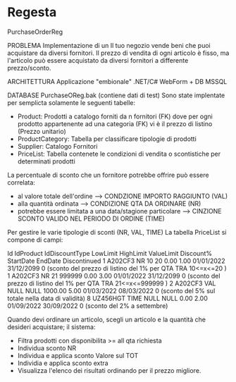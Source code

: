 # Regesta
PurchaseOrderReg


PROBLEMA
Implementazione di un Il tuo negozio vende beni che puoi acquistare da diversi fornitori. Il prezzo di vendita di ogni articolo è fisso, ma l'articolo può essere acquistato da diversi fornitori a differente prezzo/sconto.

ARCHITETTURA
Applicazione "embionale" .NET/C# WebForm + DB MSSQL 

DATABASE PurchaseOReg.bak (contiene dati di test)
Sono state implentate per semplicta solamente le seguenti tabelle:

- Product: Prodotti a catalogo forniti da n fornitori (FK) dove per ogni prodotto appartenente ad una categoria (FK) vi è il prezzo di listino (Prezzo unitario) 
- ProductCategory: Tabella per classificare tipologie di prodotti
- Supplier: Catalogo Fornitori
- PriceList: Tabella contenete le condizioni di vendita o scontistiche per determinati prodotti

La percentuale di sconto che un fornitore potrebbe offrire può essere correlata:
- al valore totale dell'ordine --> CONDZIONE IMPORTO RAGGIUNTO (VAL)
- alla quantità ordinata  --> CONDIZIONE QTA DA ORDINARE (NR)
- potrebbe essere limitata a una data/stagione particolare --> CINZIONE SCONTO VALIDO NEL PERIODO DI ORDINE (TIME)

Per gestire le varie tipologie di sconti (NR, VAL, TIME) La tabella PriceList si compone di campi:


Id IdProduct	IdDiscountType	LowLimit	HighLimit	ValueLimit	Discount%	StartDate	  EndDate	    Discontinued
1	 A202CF3   	NR				      10			  20		    0.00		    1.00		  01/01/2022	31/12/2099	0  (sconto del prezzo di listino del 1% per QTA TRA 10<=x<=20 )
1	 A202CF3   	NR				      21			  999999    0.00		    3.00		  01/01/2022	31/12/2099	0  (sconto del prezzo di listino del 1% per QTA TRA 21<=x<=999999 )
2	 A202CF3   	VAL				      NULL	    NULL		  1000.00		  5.00		  01/03/2022	08/03/2022	0  (sconto del 5% sul totale nella data di validità)
8	 UZ456HGT  	TIME			      NULL	    NULL		  0.00		    2.00		  01/09/2022	30/09/2022	0   (sconto del 2% a settembre)

Quando devi ordinare un articolo, scegli un articolo e la quantità che desideri acquistare; il sistema:

- Filtra prodotti con disponibilita >= all qta richiesta
- Individua sconto NR
- Individua e applica sconto Valore sul TOT
- Individia e applica sconto extra 
- Visualizza l'elenco dei risultati ordinando per il prezzo migliore.

